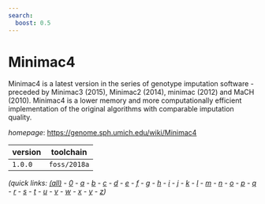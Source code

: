```yaml
---
search:
  boost: 0.5
---
```

# Minimac4

Minimac4 is a latest version in the series of genotype imputation software  - preceded by Minimac3 (2015), Minimac2 (2014), minimac (2012) and MaCH (2010).  Minimac4 is a lower memory and more computationally efficient implementation  of the original algorithms with comparable imputation quality.

*homepage*: <https://genome.sph.umich.edu/wiki/Minimac4>

version | toolchain
--------|----------
``1.0.0`` | ``foss/2018a``


*(quick links: [(all)](../index.md) - [0](../0/index.md) - [a](../a/index.md) - [b](../b/index.md) - [c](../c/index.md) - [d](../d/index.md) - [e](../e/index.md) - [f](../f/index.md) - [g](../g/index.md) - [h](../h/index.md) - [i](../i/index.md) - [j](../j/index.md) - [k](../k/index.md) - [l](../l/index.md) - [m](../m/index.md) - [n](../n/index.md) - [o](../o/index.md) - [p](../p/index.md) - [q](../q/index.md) - [r](../r/index.md) - [s](../s/index.md) - [t](../t/index.md) - [u](../u/index.md) - [v](../v/index.md) - [w](../w/index.md) - [x](../x/index.md) - [y](../y/index.md) - [z](../z/index.md))*

